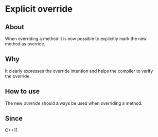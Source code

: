 # Explicit override

## About
When overriding a method it is now possible to explicitly mark the new method as override.

## Why
It clearly expresses the override intention and helps the compiler to verify the override.

## How to use
The new _override_ should always be used when overriding a method.

## Since
C++11
